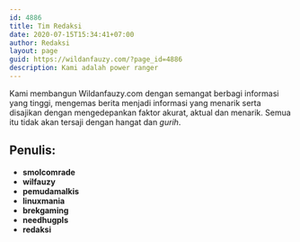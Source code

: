 ```yaml
---
id: 4886
title: Tim Redaksi
date: 2020-07-15T15:34:41+07:00
author: Redaksi
layout: page
guid: https://wildanfauzy.com/?page_id=4886
description: Kami adalah power ranger
---
```

Kami membangun&nbsp;Wildanfauzy.com&nbsp;dengan semangat berbagi informasi yang tinggi, mengemas berita menjadi informasi yang menarik serta disajikan dengan mengedepankan faktor akurat, aktual dan menarik. Semua itu tidak akan tersaji dengan hangat dan&nbsp;_gurih_.

## Penulis: 

  * **smolcomrade**
  * **wilfauzy**
  * **pemudamalkis**
  * **linuxmania**
  * **brekgaming** 
  * **needhugpls**
  * **redaksi**